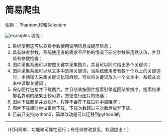 # 简易爬虫

依赖： PhantomJS和Selenium

![examples](./examples.jpeg)
功能：
1. 系统使用这可以查看参数使用说明信息或提示信息；
2. 具有缺省参数，系统使用者的需求不严格的情况下部分参数采用默认值，并且具有参数检查；
3. 图片采集系统可以按照关键字采集图片，并且可以同时给出多个关键词；
4. 图片采集系统可以从文本中选择关键词，当系统使用者有数十个以上的关键词时，手动输入采集关键词比较麻烦，可以将关键词放入一个文本中，系统从文本中读取关键词；
5. 保存图片链接并下载图片，并且结果按图片搜索引擎返回结果排序，搜索结果排名靠前的结果比较可靠，方便进行图片的筛选；
6. 图片下载都是并发执行，程序不会在下载过程中被阻塞；
7. 图片下载超时尝试重新下载，下载次数超过三次数后放弃下载。
8. 目前只支持python2，简单改动是可以迁移到python3的

------
（代码简单，功能和可靠性还行；有任何修改意见，欢迎提出！）
